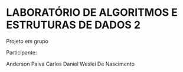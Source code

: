 # LABORATÓRIO DE ALGORITMOS E ESTRUTURAS DE DADOS 2 
 Projeto em grupo

Participante:

Anderson Paiva
Carlos Daniel
Weslei De Nascimento